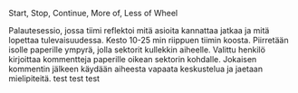 Start, Stop, Continue, More of, Less of Wheel

Palautesessio, jossa tiimi reflektoi mitä asioita kannattaa jatkaa ja mitä lopettaa tulevaisuudessa. Kesto 10-25 min riippuen tiimin koosta. Piirretään isolle paperille ympyrä, jolla sektorit kullekkin aiheelle. Valittu henkilö kirjoittaa kommentteja paperille oikean sektorin kohdalle. Jokaisen kommentin jälkeen käydään aiheesta vapaata keskustelua ja jaetaan mielipiteitä.
test
test
test
